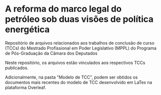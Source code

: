 # A reforma do marco legal do petróleo sob duas visões de política energética
Repositório de arquivos relacionados aos trabalhos de conclusão de curso (TCCs) do Mestrado Profissional em Poder Legislativo (MPPL) do Programa de Pós-Graduação da Câmara dos Deputados

Neste repositório, os arquivos estão vinculados aos respectivos TCCs publicados.

Adicionalmente, na pasta "Modelo de TCC", podem ser obtidos os documentos mais recentes do modelo de TCC desenvolvido em LaTex na plataforma Overleaf.
